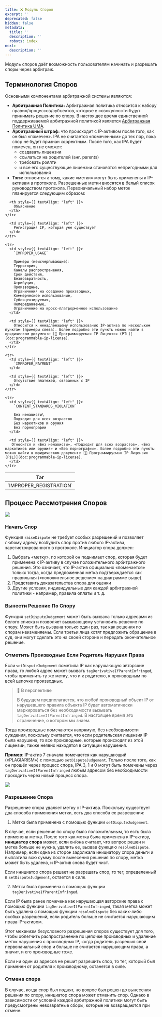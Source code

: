 ```yaml
---
title: ❌ Модуль Споров
excerpt: ''
deprecated: false
hidden: false
metadata:
  title: ''
  description: ''
  robots: index
next:
  description: ''
---
```

Модуль споров даёт возможность пользователям начинать и разрешать споры через арбитраж.

## Терминология Споров

Основными компонентами арбитражной системы являются:

* **Арбитражная Политика:** Арбитражная политика относится к набору правил/процессов/субъектов, которые в совокупности будут принимать решение по спору. В настоящее время единственной поддерживаемой арбитражной политикой является [Арбитражная Политика UMA](doc:uma-arbitration-policy).
* **Арбитражный штраф:** что происходит с IP-активом после того, как он был «помечен». IPA не считается «помеченным» до тех пор, пока спор не будет признан корректным. После того, как IPA будет помечен, он не сможет:
  * создавать лицензии
  * ссылаться на родителей (анг. parents)
  * требовать роялти
  * и все его существующие лицензии становятся непригодными для использования
* **Тэги:** относится к тому, какие «метки» могут быть применены к IP-активам в протоколе. Разрешенные метки вносятся в белый список руководством протокола. Первоначальный набор меток планируется следующим образом:

<Table align={["left","left"]}>
  <thead>
    <tr>
      <th style={{ textAlign: "left" }}>
        Тэг
      </th>

      <th style={{ textAlign: "left" }}>
        Объяснение
      </th>
    </tr>
  </thead>

  <tbody>
    <tr>
      <td style={{ textAlign: "left" }}>
        `IMPROPER_REGISTRATION`
      </td>

      <td style={{ textAlign: "left" }}>
        Регистрация IP, которая уже существует
      </td>
    </tr>

    <tr>
      <td style={{ textAlign: "left" }}>
        `IMPROPER_USAGE`

        Примеры (неисчерпывающие):
        Территория,
        Каналы распространения,
        Срок действия,
        Безвозвратность,
        Атрибуция,
        Производные,
        Ограничения на создание производных,
        Коммерческое использование,  
        Сублицензируемая,
        Непередаваемые,
        Ограничение на кросс-платформенное использование
      </td>

      <td style={{ textAlign: "left" }}>
        Относится к ненадлежащему использованию IP-актива по нескольким пунктам (примеры слева). Более подробно эти пункты можно найти в юридическом документе [💊 Программируемая IP Лицензия (PIL)](doc:programmable-ip-license).
      </td>
    </tr>

    <tr>
      <td style={{ textAlign: "left" }}>
        `IMPROPER_PAYMENT`
      </td>

      <td style={{ textAlign: "left" }}>
        Отсутствие платежей, связанных с IP
      </td>
    </tr>

    <tr>
      <td style={{ textAlign: "left" }}>
        `CONTENT_STANDARDS_VIOLATION`

        Без ненависти\
        Подходит для всех возрастов
        Без наркотиков и оружия
        Без порнографии
      </td>

      <td style={{ textAlign: "left" }}>
       Относится к «Без ненависти», «Подходит для всех возрастов», «Без наркотиков или оружия» и «Без порнографии». Более подробно эти пункты можно найти в юридическом документе [💊 Программируемая IP Лицензия (PIL)](doc:programmable-ip-license).
      </td>
    </tr>
  </tbody>
</Table>

## Процесс Рассмотрения Споров

![](https://files.readme.io/a1dc371-image.png)

### Начать Спор

Функция `raiseDispute` не требует особых разрешений и позволяет любому адресу возбудить спор против любого IP-актива, зарегистрированного в протоколе. Инициатор спора должен:

1. Выбрать «метку», по которой он поднимает спор, которая будет применена к IP-активу в случае положительного арбитражного решения. Это означает, что IP-актив официально «помечается» только тогда, когда предложенная метка подтверждается как правильная («положительное решение» на диаграмме выше).
2. Представить доказательства спора для оценки
3. Другие условия, индивидуальные для каждой арбитражной политики - например, правила оплаты и т. д.

### Вынести Решение По Спору

Функция `setDisputeJudgement` может быть вызвана только адресами из белого списка и позволяет вызывающему установить решение по спору. Может быть вызвана только один раз, так как решения по спорам неизменяемы. Если третьи лица хотят предложить обращение в суд, они могут сделать это на своей стороне и передать окончательное решение.

### Отметить Производные Если Родитель Нарушил Права

Если `setDisputeJudgement` пометила IP как нарушающую авторские права, то любой адрес может вызвать `tagDerivativeIfParentInfringed`, чтобы применить ту же метку, что и к родителю, к производным по всей цепочке производных.

> 📘 В перспективе
>
>  В будущем предполагается, что любой производный объект IP от нарушевшего правила объекта IP будет автоматически маркироваться без необходимости вызывать `tagDerivativeIfParentInfringed`. В настоящее время это ограничение, о котором мы знаем.

Тогда производные помечаются напрямую, без необходимости суждения, поскольку считается, что если родительская лицензия IP была нарушена, то все производные, которые происходят из этой лицензии, также неявно находятся в ситуации нарушения.

**Пример**: IP-актив 7 сначала помечается как нарушающий («PLAGIARISM») с помощью `setDisputeJudgement`. Только после того, как он прошёл через процесс спора, IPA 3, 1 и 0 могут быть помечены через `tagDerivativeIfParentInfringed` любым адресом без необходимости проходить через новый процесс спора.


![](https://files.readme.io/ee69754-image.png)

### Разрешение Спора

Разрешение спора удаляет метку с IP-актива. Поскольку существует два способа применения метки, есть два способа ее разрешения:

1. Метка была применена с помощью функции `setDisputeJudgement`.

В случае, если решение по спору было положительным, то есть была применена метка. После того как метка была применена к IP-активу, **инициатор спора** может, если он/она считает, что вопрос решен и метка больше не нужна, удалить ее, вызвав функцию `resolveDispute`. Например, если одна из сторон задолжала инициатору спора деньги и выплатила всю сумму после вынесения решения по спору, метка может быть удалена, и IP-актив снова будет чист.

Если инициатор спора решает не разрешать спор, то тег, определенный в `setDisputeJudgement`, остается в силе.

2. Метка была применена с помощью функции `tagDerivativeIfParentInfringed`.

Если IP была ранее помечена как нарушающая авторские права с помощью функции `tagDerivativeIfParentInfringed`, такая метка может быть удалена с помощью функции `resolveDispute` без каких-либо особых разрешений, если родитель больше не считается нарушающим права IP-активом.

Этот механизм безусловного разрешения споров существует для того, чтобы облегчить распространение по цепочке производных и удаление меток нарушения с производных IP, когда родитель разрешил свой первоначальный спор и больше не считается нарушающим права, а значит, и его производные тоже.

Если ни один из адресов не решит разрешить спор, то тег, который был применен от родителя к производному, останется в силе.

### Отмена спора

В случае, когда спор был поднят, но вопрос был решен до вынесения решения по спору, инициатор спора может отменить спор. Однако в зависимости от условий каждой арбитражной политики могут быть предусмотрены невозвратные сборы, которые не возвращаются при отмене.
